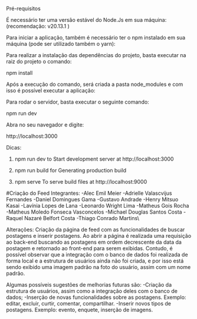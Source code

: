Pré-requisitos

É necessário ter uma versão estável do Node.Js em sua máquina: (recomendação: v20.13.1 )


Para iniciar a aplicação, também é necessário ter o npm instalado em sua máquina (pode ser utilizado também o yarn):


Para realizar a instalação das dependências do projeto, basta executar na raiz do projeto o comando: 

npm install

Após a execução do comando, será criada a pasta node_modules e com isso é possível executar a aplicação:

Para rodar o servidor, basta executar o seguinte comando:

npm run dev

Abra no seu navegador e digite: 

http://localhost:3000


Dicas:

1. npm run dev to Start development server at http://localhost:3000

2. npm run build for Generating production build

3. npm serve To serve build files at http://localhost:9000

#Criação do Feed
Integrantes:
-Alec Emil Meier
-Adrielle Valascvijus Fernandes
-Daniel Domingues Gama
-Gustavo Andrade
-Henry Mitsuo Kasai
-Lavínia Lopes de Lana
-Leonardo Wright Lima
-Matheus Gois Rocha
-Matheus Moledo Fonseca Vasconcelos
-Michael Douglas Santos Costa
-Raquel Nazaré Belfort Costa
-Thiago Conrado Martins\

Alterações: Criação da página de feed com as funcionalidades de buscar postagens e inserir postagens.
Ao abrir a página é realizada uma requisição ao back-end buscando as postagens em ordem decrescente da data da postagem e retornado ao front-end para serem exibidas.
Contudo, é possível observar que a integração com o banco de dados foi realizada de forma local e a estrutura de usuários ainda não foi criada, e por isso está sendo exibido uma imagem padrão na foto do usuário, assim com um nome padrão.

Algumas possíveis sugestões de melhorias futuras são:
-Criação da estrutura de usuários, assim como a integração deles com o banco de dados;
-Inserção de novas funcionalidades sobre as postagens. Exemplo: editar, excluir, curtir, comentar, compartilhar.
-Inserir novos tipos de postagens. Exemplo: evento, enquete, inserção de imagens.
